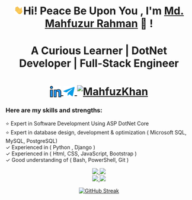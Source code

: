 <h1 align="center"><img src="https://github.com/gitsdeepak/gitsdeepak/blob/master/Assets/Hi.gif" width="25px">Hi! Peace Be Upon You , I'm <a href="https://github.com/Mahfuzpust">Md. Mahfuzur Rahman</a> 🐬 !</h1>
<h1 align="center">
A Curious Learner | DotNet Developer | Full-Stack Engineer 
</h1>
<h1 align="center">
<!-- <a href="https://www.upwork.com/o/profiles/users/~0107ef3405bffbe57e/" target="_blank">
  <img align="center" alt="https://www.upwork.com/o/profiles/users/~0107ef3405bffbe57e/" width="100px" src="img/upwork.png" />
</a> -->
<a href="https://www.linkedin.com/in/mahfuz0225/">
  <img align="center" alt="https://www.linkedin.com/in/mahfuz0225/" width="30px" src="img/linkedin.png" />
</a>
<a href="https://www.t.me/Mahfuz0225">
  <img align="center" alt="https://www.t.me/Mahfuz0225" width="30px" src="img/telegram2.png" />
</a>
<!-- <a href="https://stackoverflow.com/users/12216779/sk-shahriar-ahmed-raka">
  <img align="center" alt="https://stackoverflow.com/users/12216779/sk-shahriar-ahmed-raka" width="35px"  src="img/stackoverflow.png" />
</a> -->
  <a href="https://twitter.com/MahfuzKhan" target="blank"><img align="center" src="https://raw.githubusercontent.com/rahuldkjain/github-profile-readme-generator/master/src/images/icons/Social/twitter.svg" alt="MahfuzKhan" height="30" width="40" />
  </a>
<!-- <a href="https://www.kaggle.com/shahriarraka" target="blank"><img  align="center" src="https://raw.githubusercontent.com/rahuldkjain/github-profile-readme-generator/master/src/images/icons/Social/kaggle.svg" alt="https://www.kaggle.com/shahriarraka" height="30" width="40" />
  </a> -->
<!-- <a href="https://medium.com/@shahriarraka" target="blank"><img align="center" src="https://raw.githubusercontent.com/rahuldkjain/github-profile-readme-generator/master/src/images/icons/Social/medium.svg" alt="@medium" height="30" width="40" />
  </a> -->
<!-- <a href="https://leetcode.com/AhmedRaka/" target="blank"><img align="center" src="https://raw.githubusercontent.com/rahuldkjain/github-profile-readme-generator/master/src/images/icons/Social/leet-code.svg" alt="https://leetcode.com/" height="30" width="40" />
  </a> -->
<!-- <a href="https://raka.hashnode.dev/">
  <img align="center" alt="https://raka.hashnode.dev/" width="150px" src="img/hashnode2.png" />
</a> -->
</h1>

### Here are my skills and strengths:

⭐️ Expert in Software Development Using ASP DotNet Core  <br/>
⭐️ Expert in database design, development & optimization ( Microsoft SQL, MySQL, PostgreSQL)<br/>
✓ Experienced in ( Python , Django )<br/>
✓ Experienced in ( Html, CSS, JavaScript, Bootstrap )<br/>
✓ Good understanding of (  Bash, PowerShell, Git )<br/>

<div align="center">
  <a href="https://github.com/Mahfuzpust">
    <img height="180em"
      src="https://github-readme-stats.vercel.app/api?username=Mahfuzpust&show_icons=true&theme=dark&include_all_commits=true&count_private=true" />
    <img height="180em"
      src="https://github-readme-stats.vercel.app/api/top-langs/?username=Mahfuzpust&layout=compact&langs_count=10&theme=dark" />
</div>

<div align="center">
  <a href="https://github.com/skshahriarahmedraka">
    <img height="180em"
      src="https://github-readme-stats.vercel.app/api?username=skshahriarahmedraka&show_icons=true&theme=dark&include_all_commits=true&count_private=true" />
    <img height="180em"
      src="https://github-readme-stats.vercel.app/api/top-langs/?username=skshahriarahmedraka&layout=compact&langs_count=10&theme=dark" />
</div>

 <div align="center">
   
[![GitHub Streak](https://github-readme-streak-stats.herokuapp.com?user=Mahfuzpust&theme=dark&date_format=M%20j%5B%2C%20Y%5D)](https://git.io/streak-stats) 
  </div>

